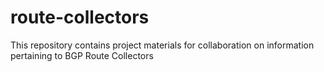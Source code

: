 # route-collectors
This repository contains project materials for collaboration on information pertaining to BGP Route Collectors

